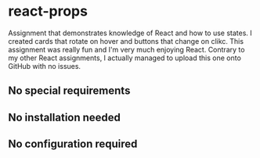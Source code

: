 # react-props
Assignment that demonstrates knowledge of React and how to use states. I created cards that rotate on hover and buttons that change on clikc. This assignment was really fun and I'm very much enjoying React. Contrary to my other React assignments, I actually managed to upload this one onto GitHub with no issues.
## No special requirements


## No installation needed


## No configuration required
